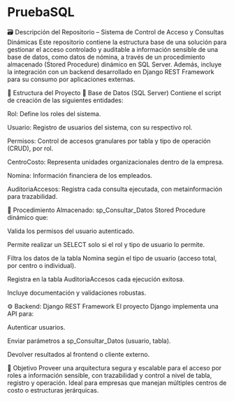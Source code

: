 # PruebaSQL
🗃️ Descripción del Repositorio – Sistema de Control de Acceso y Consultas Dinámicas
Este repositorio contiene la estructura base de una solución para gestionar el acceso controlado y auditable a información sensible de una base de datos, como datos de nómina, a través de un procedimiento almacenado (Stored Procedure) dinámico en SQL Server. Además, incluye la integración con un backend desarrollado en Django REST Framework para su consumo por aplicaciones externas.

🧱 Estructura del Proyecto
📌 Base de Datos (SQL Server)
Contiene el script de creación de las siguientes entidades:

Rol: Define los roles del sistema.

Usuario: Registro de usuarios del sistema, con su respectivo rol.

Permisos: Control de accesos granulares por tabla y tipo de operación (CRUD), por rol.

CentroCosto: Representa unidades organizacionales dentro de la empresa.

Nomina: Información financiera de los empleados.

AuditoriaAccesos: Registra cada consulta ejecutada, con metainformación para trazabilidad.

🧠 Procedimiento Almacenado: sp_Consultar_Datos
Stored Procedure dinámico que:

Valida los permisos del usuario autenticado.

Permite realizar un SELECT solo si el rol y tipo de usuario lo permite.

Filtra los datos de la tabla Nomina según el tipo de usuario (acceso total, por centro o individual).

Registra en la tabla AuditoriaAccesos cada ejecución exitosa.

Incluye documentación y validaciones robustas.

⚙️ Backend: Django REST Framework
El proyecto Django implementa una API para:

Autenticar usuarios.

Enviar parámetros a sp_Consultar_Datos (usuario, tabla).

Devolver resultados al frontend o cliente externo.


🚀 Objetivo
Proveer una arquitectura segura y escalable para el acceso por roles a información sensible, con trazabilidad y control a nivel de tabla, registro y operación. Ideal para empresas que manejan múltiples centros de costo o estructuras jerárquicas.

